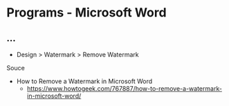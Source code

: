 # Programs - Microsoft Word

## ...

- Design > Watermark > Remove Watermark

Souce

- How to Remove a Watermark in Microsoft Word
  - https://www.howtogeek.com/767887/how-to-remove-a-watermark-in-microsoft-word/
